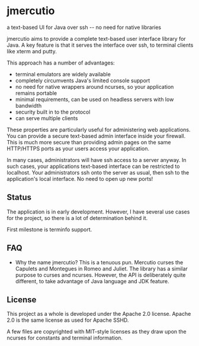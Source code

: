 # jmercutio
a text-based UI for Java over ssh -- no need for native libraries

jmercutio aims to provide a complete text-based user interface library for Java. A key feature is that it serves the interface over ssh, to terminal clients like xterm and putty.

This approach has a number of advantages:

- terminal emulators are widely available
- completely circumvents Java's limited console support
- no need for native wrappers around ncurses, so your application remains portable
- minimal requirements, can be used on headless servers with low bandwidth
- security built in to the protocol
- can serve multiple clients

These properties are particularly useful for administering web applications. You can provide a secure text-based admin interface inside your firewall. This is much more secure than providing admin pages on the same HTTP/HTTPS ports as your users access your application.

In many cases, administrators will have ssh access to a server anyway. In such cases, your applications text-based interface can be restricted to localhost. Your administrators ssh onto the server as usual, then ssh to the application's local interface. No need to open up new ports!

## Status

The application is in early development. However, I have several use cases for the project, so there is a lot of determination behind it.

First milestone is terminfo support.

## FAQ

- Why the name jmercutio? This is a tenuous pun. Mercutio curses the Capulets and Montegues in Romeo and Juliet. The library has a similar purpose to curses and ncurses. However, the API is deliberately quite different, to take advantage of Java language and JDK feature.

## License

This project as a whole is developed under the Apache 2.0 license. Apache 2.0 is the same license as used for Apache SSHD.

A few files are copyrighted with MIT-style licenses as they draw upon the ncurses for constants and terminal information.

